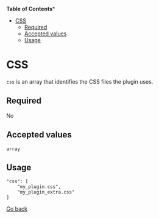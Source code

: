 <!-- START doctoc generated TOC please keep comment here to allow auto update -->
<!-- DON'T EDIT THIS SECTION, INSTEAD RE-RUN doctoc TO UPDATE -->
**Table of Contents***

- [CSS](#css)
  - [Required](#required)
  - [Accepted values](#accepted-values)
  - [Usage](#usage)

<!-- END doctoc generated TOC please keep comment here to allow auto update -->

# CSS

`css` is an array that identifies the CSS files the plugin uses.

## Required
No

## Accepted values
`array`

## Usage
```
"css": [
	"my_plugin.css",
	"my_plugin_extra.css"
]
```

[Go back](MANIFEST.md)

